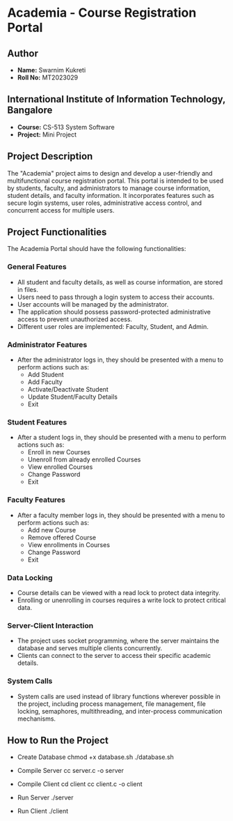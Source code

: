 # Academia - Course Registration Portal

## Author
- **Name:** Swarnim Kukreti
- **Roll No:** MT2023029

## International Institute of Information Technology, Bangalore
- **Course:** CS-513 System Software
- **Project:** Mini Project

## Project Description
The "Academia" project aims to design and develop a user-friendly and multifunctional course registration portal. This portal is intended to be used by students, faculty, and administrators to manage course information, student details, and faculty information. It incorporates features such as secure login systems, user roles, administrative access control, and concurrent access for multiple users.

## Project Functionalities
The Academia Portal should have the following functionalities:

### General Features
- All student and faculty details, as well as course information, are stored in files.
- Users need to pass through a login system to access their accounts.
- User accounts will be managed by the administrator.
- The application should possess password-protected administrative access to prevent unauthorized access.
- Different user roles are implemented: Faculty, Student, and Admin.

### Administrator Features
- After the administrator logs in, they should be presented with a menu to perform actions such as:
  - Add Student
  - Add Faculty
  - Activate/Deactivate Student
  - Update Student/Faculty Details
  - Exit

### Student Features
- After a student logs in, they should be presented with a menu to perform actions such as:
  - Enroll in new Courses
  - Unenroll from already enrolled Courses
  - View enrolled Courses
  - Change Password
  - Exit

### Faculty Features
- After a faculty member logs in, they should be presented with a menu to perform actions such as:
  - Add new Course
  - Remove offered Course
  - View enrollments in Courses
  - Change Password
  - Exit

### Data Locking
- Course details can be viewed with a read lock to protect data integrity.
- Enrolling or unenrolling in courses requires a write lock to protect critical data.

### Server-Client Interaction
- The project uses socket programming, where the server maintains the database and serves multiple clients concurrently.
- Clients can connect to the server to access their specific academic details.

### System Calls
- System calls are used instead of library functions wherever possible in the project, including process management, file management, file locking, semaphores, multithreading, and inter-process communication mechanisms.


## How to Run the Project

- Create Database
chmod +x database.sh
./database.sh

- Compile Server
cc server.c -o server

- Compile Client
cd client
cc client.c -o client

- Run Server
./server

- Run Client
./client

